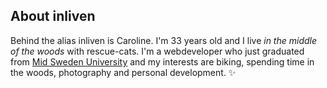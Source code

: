 ## About inliven

Behind the alias inliven is Caroline. I'm 33 years old and I live _in the middle of the woods_ with rescue-cats. I'm a webdeveloper who just graduated from [Mid Sweden University](https://www.miun.se/en/) and my interests are biking, spending time in the woods, photography and personal development. :sparkles:


<!--
**inliven/inliven** is a ✨ _special_ ✨ repository because its `README.md` (this file) appears on your GitHub profile.




